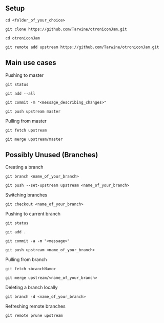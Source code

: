Setup
-----------

	cd <folder_of_your_choice>
	
	git clone https://github.com/Tarwine/otroniconJam.git
	
	cd otroniconJam
	
	git remote add upstream https://github.com/Tarwine/otroniconJam.git
	
	
Main use cases
------------

Pushing to master

	git status
	
	git add --all
	
	git commit -m "<message_describing_changes>"
	
	git push upstream master
	
	
Pulling from master

	git fetch upstream
	
	git merge upstream/master
	

Possibly Unused (Branches)
------------

Creating a branch

	git branch <name_of_your_branch>
	
	git push --set-upstream upstream <name_of_your_branch>
	

Switching branches

	git checkout <name_of_your_branch>
	
	
Pushing to current branch

	git status
	
	git add .
	
	git commit -a -m "<message>"
	
	git push upstream <name_of_your_branch>
	
	
Pulling from branch

	git fetch <branchName>
	
	git merge upstream/<name_of_your_branch>
	

Deleting a branch locally

	git branch -d <name_of_your_branch>
	
	
Refreshing remote branches

	git remote prune upstream
	
